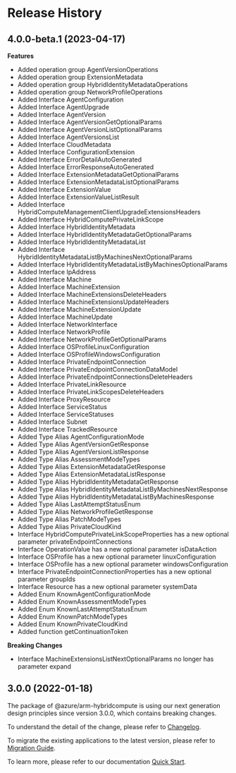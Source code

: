 # Release History
    
## 4.0.0-beta.1 (2023-04-17)
    
**Features**

  - Added operation group AgentVersionOperations
  - Added operation group ExtensionMetadata
  - Added operation group HybridIdentityMetadataOperations
  - Added operation group NetworkProfileOperations
  - Added Interface AgentConfiguration
  - Added Interface AgentUpgrade
  - Added Interface AgentVersion
  - Added Interface AgentVersionGetOptionalParams
  - Added Interface AgentVersionListOptionalParams
  - Added Interface AgentVersionsList
  - Added Interface CloudMetadata
  - Added Interface ConfigurationExtension
  - Added Interface ErrorDetailAutoGenerated
  - Added Interface ErrorResponseAutoGenerated
  - Added Interface ExtensionMetadataGetOptionalParams
  - Added Interface ExtensionMetadataListOptionalParams
  - Added Interface ExtensionValue
  - Added Interface ExtensionValueListResult
  - Added Interface HybridComputeManagementClientUpgradeExtensionsHeaders
  - Added Interface HybridComputePrivateLinkScope
  - Added Interface HybridIdentityMetadata
  - Added Interface HybridIdentityMetadataGetOptionalParams
  - Added Interface HybridIdentityMetadataList
  - Added Interface HybridIdentityMetadataListByMachinesNextOptionalParams
  - Added Interface HybridIdentityMetadataListByMachinesOptionalParams
  - Added Interface IpAddress
  - Added Interface Machine
  - Added Interface MachineExtension
  - Added Interface MachineExtensionsDeleteHeaders
  - Added Interface MachineExtensionsUpdateHeaders
  - Added Interface MachineExtensionUpdate
  - Added Interface MachineUpdate
  - Added Interface NetworkInterface
  - Added Interface NetworkProfile
  - Added Interface NetworkProfileGetOptionalParams
  - Added Interface OSProfileLinuxConfiguration
  - Added Interface OSProfileWindowsConfiguration
  - Added Interface PrivateEndpointConnection
  - Added Interface PrivateEndpointConnectionDataModel
  - Added Interface PrivateEndpointConnectionsDeleteHeaders
  - Added Interface PrivateLinkResource
  - Added Interface PrivateLinkScopesDeleteHeaders
  - Added Interface ProxyResource
  - Added Interface ServiceStatus
  - Added Interface ServiceStatuses
  - Added Interface Subnet
  - Added Interface TrackedResource
  - Added Type Alias AgentConfigurationMode
  - Added Type Alias AgentVersionGetResponse
  - Added Type Alias AgentVersionListResponse
  - Added Type Alias AssessmentModeTypes
  - Added Type Alias ExtensionMetadataGetResponse
  - Added Type Alias ExtensionMetadataListResponse
  - Added Type Alias HybridIdentityMetadataGetResponse
  - Added Type Alias HybridIdentityMetadataListByMachinesNextResponse
  - Added Type Alias HybridIdentityMetadataListByMachinesResponse
  - Added Type Alias LastAttemptStatusEnum
  - Added Type Alias NetworkProfileGetResponse
  - Added Type Alias PatchModeTypes
  - Added Type Alias PrivateCloudKind
  - Interface HybridComputePrivateLinkScopeProperties has a new optional parameter privateEndpointConnections
  - Interface OperationValue has a new optional parameter isDataAction
  - Interface OSProfile has a new optional parameter linuxConfiguration
  - Interface OSProfile has a new optional parameter windowsConfiguration
  - Interface PrivateEndpointConnectionProperties has a new optional parameter groupIds
  - Interface Resource has a new optional parameter systemData
  - Added Enum KnownAgentConfigurationMode
  - Added Enum KnownAssessmentModeTypes
  - Added Enum KnownLastAttemptStatusEnum
  - Added Enum KnownPatchModeTypes
  - Added Enum KnownPrivateCloudKind
  - Added function getContinuationToken

**Breaking Changes**

  - Interface MachineExtensionsListNextOptionalParams no longer has parameter expand
    
    
## 3.0.0 (2022-01-18)

The package of @azure/arm-hybridcompute is using our next generation design principles since version 3.0.0, which contains breaking changes.

To understand the detail of the change, please refer to [Changelog](https://aka.ms/js-track2-changelog).

To migrate the existing applications to the latest version, please refer to [Migration Guide](https://aka.ms/js-track2-migration-guide).

To learn more, please refer to our documentation [Quick Start](https://aka.ms/js-track2-quickstart).
